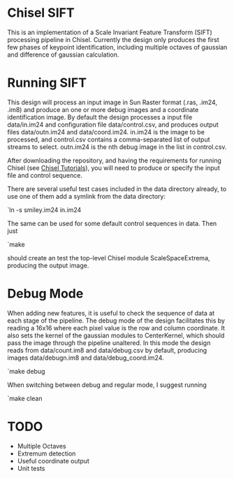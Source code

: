 Chisel SIFT
===========

This is an implementation of a Scale Invariant Feature Transform (SIFT)
processing pipeline in Chisel. Currently the design only produces the
first few phases of keypoint identification, including multiple octaves
of gaussian and difference of gaussian calculation.

Running SIFT
============

This design will process an input image in Sun Raster format (.ras, .im24,
.im8) and produce an one or more debug images and a coordinate identification
image. By default the design processes a input file data/in.im24 and
configuration file data/control.csv, and produces output files data/outn.im24 
and data/coord.im24. in.im24 is the image to be processed, and control.csv
contains a comma-separated list of output streams to select. outn.im24 is the
nth debug image in the list in control.csv.

After downloading the repository, and having the requirements for running
Chisel (see [Chisel Tutorials](https://github.com/ucb-bar/chisel-tutorial)),
you will need to produce or specify the input file and control sequence.

There are several useful test cases included in the data directory already,
to use one of them add a symlink from the data directory:

`ln -s smiley.im24 in.im24

The same can be used for some default control sequences in data. Then just

`make

should create an test the top-level Chisel module ScaleSpaceExtrema, producing
the output image.

Debug Mode
==========

When adding new features, it is useful to check the sequence of data at each
stage of the pipeline. The debug mode of the design facilitates this by reading
a 16x16 where each pixel value is the row and column coordinate. It also sets the
kernel of the gaussian modules to CenterKernel, which should pass the image
through the pipeline unaltered. In this mode the design reads from data/count.im8
and data/debug.csv by default, producing images data/debugn.im8 and
data/debug\_coord.im24.

`make debug

When switching between debug and regular mode, I suggest running

`make clean

TODO
====

* Multiple Octaves
* Extremum detection
* Useful coordinate output
* Unit tests
